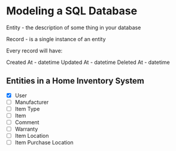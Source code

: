 # Modeling a SQL Database

Entity - the description of some thing in your database

Record - is a single instance of an entity

Every record will have:

Created At - datetime
Updated At - datetime
Deleted At - datetime

## Entities in a Home Inventory System

- [x] User
- [ ] Manufacturer
- [ ] Item Type
- [ ] Item
- [ ] Comment
- [ ] Warranty
- [ ] Item Location
- [ ] Item Purchase Location
